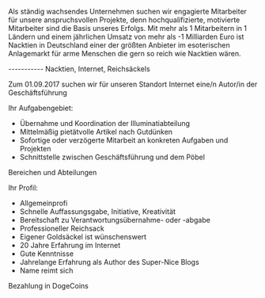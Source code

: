 Als ständig wachsendes Unternehmen suchen wir engagierte Mitarbeiter für unsere
anspruchsvollen Projekte, denn hochqualifizierte, motivierte Mitarbeiter sind die Basis
unseres Erfolgs. Mit mehr als 1 Mitarbeitern in 1 Ländern und einem jährlichen Umsatz
von mehr als -1 Milliarden Euro ist Nacktien in Deutschland einer der größten Anbieter im
esoterischen Anlagemarkt für arme Menschen die gern so reich wie Nacktien wären.

-----------  Nacktien, Internet, Reichsäckels

Zum 01.09.2017 suchen wir für unseren Standort Internet eine/n
Autor/in der Geschäftsführung


Ihr Aufgabengebiet:
- Übernahme und Koordination der Illuminatiabteilung
- Mittelmäßig pietätvolle Artikel nach Gutdünken
- Sofortige oder verzögerte Mitarbeit an konkreten Aufgaben und Projekten
- Schnittstelle zwischen Geschäftsführung und dem Pöbel

Bereichen und Abteilungen

Ihr Profil:
- Allgemeinprofi
- Schnelle Auffassungsgabe, Initiative, Kreativität
- Bereitschaft zu Verantwortungsübernahme- oder -abgabe
- Professioneller Reichsack
- Eigener Goldsäckel ist wünschenswert
- 20 Jahre Erfahrung im Internet
- Gute Kenntnisse
- Jahrelange Erfahrung als Author des Super-Nice Blogs
- Name reimt sich

Bezahlung in DogeCoins
